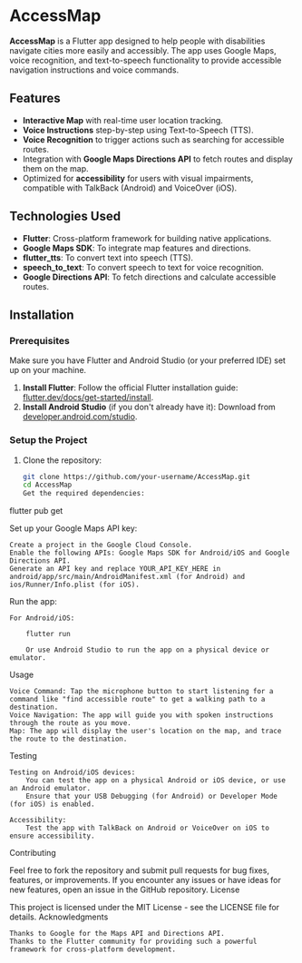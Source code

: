 # AccessMap

**AccessMap** is a Flutter app designed to help people with disabilities navigate cities more easily and accessibly. The app uses Google Maps, voice recognition, and text-to-speech functionality to provide accessible navigation instructions and voice commands.

## Features
- **Interactive Map** with real-time user location tracking.
- **Voice Instructions** step-by-step using Text-to-Speech (TTS).
- **Voice Recognition** to trigger actions such as searching for accessible routes.
- Integration with **Google Maps Directions API** to fetch routes and display them on the map.
- Optimized for **accessibility** for users with visual impairments, compatible with TalkBack (Android) and VoiceOver (iOS).

## Technologies Used
- **Flutter**: Cross-platform framework for building native applications.
- **Google Maps SDK**: To integrate map features and directions.
- **flutter_tts**: To convert text into speech (TTS).
- **speech_to_text**: To convert speech to text for voice recognition.
- **Google Directions API**: To fetch directions and calculate accessible routes.

## Installation

### Prerequisites
Make sure you have Flutter and Android Studio (or your preferred IDE) set up on your machine.

1. **Install Flutter**: Follow the official Flutter installation guide: [flutter.dev/docs/get-started/install](https://flutter.dev/docs/get-started/install).
2. **Install Android Studio** (if you don't already have it): Download from [developer.android.com/studio](https://developer.android.com/studio).

### Setup the Project

1. Clone the repository:
   ```bash
   git clone https://github.com/your-username/AccessMap.git
   cd AccessMap
   Get the required dependencies:

flutter pub get

Set up your Google Maps API key:

    Create a project in the Google Cloud Console.
    Enable the following APIs: Google Maps SDK for Android/iOS and Google Directions API.
    Generate an API key and replace YOUR_API_KEY_HERE in android/app/src/main/AndroidManifest.xml (for Android) and ios/Runner/Info.plist (for iOS).

Run the app:

    For Android/iOS:

        flutter run

        Or use Android Studio to run the app on a physical device or emulator.

Usage

    Voice Command: Tap the microphone button to start listening for a command like "find accessible route" to get a walking path to a destination.
    Voice Navigation: The app will guide you with spoken instructions through the route as you move.
    Map: The app will display the user's location on the map, and trace the route to the destination.

Testing

    Testing on Android/iOS devices:
        You can test the app on a physical Android or iOS device, or use an Android emulator.
        Ensure that your USB Debugging (for Android) or Developer Mode (for iOS) is enabled.

    Accessibility:
        Test the app with TalkBack on Android or VoiceOver on iOS to ensure accessibility.

Contributing

Feel free to fork the repository and submit pull requests for bug fixes, features, or improvements. If you encounter any issues or have ideas for new features, open an issue in the GitHub repository.
License

This project is licensed under the MIT License - see the LICENSE file for details.
Acknowledgments

    Thanks to Google for the Maps API and Directions API.
    Thanks to the Flutter community for providing such a powerful framework for cross-platform development.
